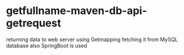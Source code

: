 # getfullname-maven-db-api-getrequest
returning data to web server using Getmapping fetching it from MySQL database also SpringBoot is used
